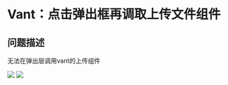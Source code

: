 
# Vant：点击弹出框再调取上传文件组件

## 问题描述

无法在弹出层调用vant的上传组件

![](http://lzxx.xyz/my-image/vant1.png)
![](http://lzxx.xyz/my-image/vant2.png)